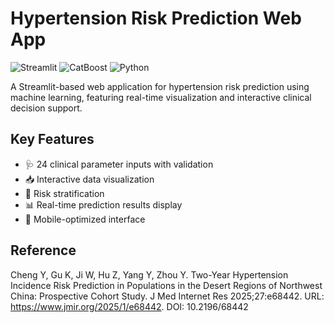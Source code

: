 # Hypertension Risk Prediction Web App

![Streamlit](https://img.shields.io/badge/Streamlit-1.22.0-FF4B4B)
![CatBoost](https://img.shields.io/badge/CatBoost-1.2.3-orange)
![Python](https://img.shields.io/badge/Python-3.9%2B-blue)

A Streamlit-based web application for hypertension risk prediction using machine learning, featuring real-time visualization and interactive clinical decision support.


## Key Features
- 🩺 24 clinical parameter inputs with validation
- 📥 Interactive data visualization
- 🚨 Risk stratification
- 📊 Real-time prediction results display
- 📱 Mobile-optimized interface

## Reference
Cheng Y, Gu K, Ji W, Hu Z, Yang Y, Zhou Y. Two-Year Hypertension Incidence Risk Prediction in Populations in the Desert Regions of Northwest China: Prospective Cohort Study. J Med Internet Res 2025;27:e68442. URL: https://www.jmir.org/2025/1/e68442. DOI: 10.2196/68442
